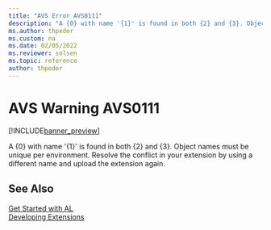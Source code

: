 ```yaml
---
title: "AVS Error AVS0111"
description: "A {0} with name '{1}' is found in both {2} and {3}. Object names must be unique per environment. Resolve the conflict in your extension by using a different name and upload the extension again."
ms.author: thpeder
ms.custom: na
ms.date: 02/05/2022
ms.reviewer: solsen
ms.topic: reference
author: thpeder
---
```


# AVS Warning AVS0111

[!INCLUDE[banner_preview](../includes/banner_preview.md)]

A {0} with name '{1}' is found in both {2} and {3}. Object names must be unique per environment. Resolve the conflict in your extension by using a different name and upload the extension again.

## See Also

[Get Started with AL](../devenv-get-started.md)  
[Developing Extensions](../devenv-dev-overview.md)  